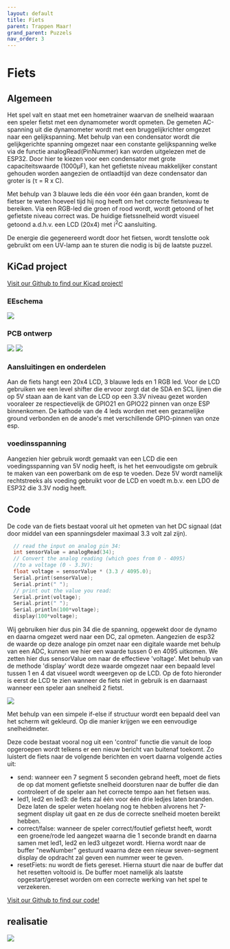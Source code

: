 ```yaml
---
layout: default
title: Fiets
parent: Trappen Maar!
grand_parent: Puzzels
nav_order: 3
---
```

# Fiets
## Algemeen

Het spel valt en staat met een hometrainer waarvan de snelheid waaraan een speler fietst met een dynamometer wordt opmeten. De gemeten AC-spanning uit die dynamometer wordt met een bruggelijkrichter omgezet naar een gelijkspanning. Met behulp van een condensator wordt die gelijkgerichte spanning omgezet naar een
constante gelijkspanning welke via de functie analogRead(PinNummer) kan worden uitgelezen met de ESP32.
Door hier te kiezen voor een condensator met grote capaciteitswaarde (1000μF), kan het gefietste niveau makkelijker constant
gehouden worden aangezien de ontlaadtijd van deze condensator dan groter is (τ = R x C).   

Met behulp van 3 blauwe leds die één voor één gaan branden, komt de fietser te weten hoeveel tijd
hij nog heeft om het correcte fietsniveau te bereiken. Via een RGB-led die groen of rood wordt, wordt getoond of het gefietste niveau correct was. De huidige fietssnelheid wordt visueel getoond a.d.h.v. een LCD (20x4) met i<sup>2</sup>C aansluiting.   

De energie die gegenereerd wordt door het fietsen, wordt tenslotte ook gebruikt om een UV-lamp aan te sturen die nodig is bij de laatste puzzel.

## KiCad project

[Visit our Github to find our Kicad project!](https://github.com/PLAN-IT-B/BachelorProefTrappenMaar/tree/main/KiCad/Kicad-versie%20Bert/Fiets%20-%20zelfgemaakte%20level%20shifter/Fiets%20-%20zelfgemaakte%20level%20shifter)

### EEschema
![](2022-05-13-21-32-56.png)
### PCB ontwerp
![](2022-05-13-21-33-13.png)
![](2022-05-13-21-33-27.png)
### Aansluitingen en onderdelen
Aan de fiets hangt een 20x4 LCD, 3 blauwe leds en 1 RGB led. Voor de LCD gebruiken we een level shifter die ervoor zorgt dat de SDA en SCL lijnen die op 5V staan aan de kant van de LCD op een 3.3V niveau gezet worden vooraleer ze respectievelijk de GPIO21 en GPIO22 pinnen van onze ESP binnenkomen. De kathode van de 4 leds worden met een gezamelijke ground verbonden en de anode's met verschillende GPIO-pinnen van onze esp.
### voedinsspanning
Aangezien hier gebruik wordt gemaakt van een LCD die een voedingsspanning van 5V nodig heeft, is het het eenvoudigste om gebruik te maken van
een powerbank om de esp te voeden. Deze 5V wordt namelijk rechtstreeks als voeding gebruikt voor de LCD en voedt m.b.v. een LDO de ESP32 die 3.3V nodig heeft.

## Code
De code van de fiets bestaat vooral uit het opmeten van het DC signaal (dat door middel van een spanningsdeler maximaal 3.3 volt zal zijn).
```c
  // read the input on analog pin 34:
  int sensorValue = analogRead(34);
  // Convert the analog reading (which goes from 0 - 4095) 
  //to a voltage (0 - 3.3V):
  float voltage = sensorValue * (3.3 / 4095.0);
  Serial.print(sensorValue);
  Serial.print(" ");
  // print out the value you read:
  Serial.print(voltage);
  Serial.print(" ");
  Serial.println(100*voltage);
  display(100*voltage);
```
Wij gebruiken hier dus pin 34 die de spanning, opgewekt door de dynamo en daarna omgezet werd naar een DC, zal opmeten. Aangezien de esp32 de waarde op deze analoge pin omzet naar een digitale waarde met behulp van een ADC, kunnen we hier een waarde tussen 0 en 4095 uitkomen. We zetten hier dus sensorValue om naar de effectieve 'voltage'. 
Met behulp van de methode 'display' wordt deze waarde omgezet naar een bepaald level tussen 1 en 4 dat visueel wordt weergeven op de LCD. Op de foto hieronder is eerst de LCD te zien wanneer de fiets niet in gebruik is en daarnaast wanneer een speler aan snelheid 2 fietst.

![](lcd_collage.jpg)

Met behulp van een simpele if-else if structuur wordt een bepaald deel van het scherm wit gekleurd. Op die manier krijgen we een eenvoudige snelheidmeter.   

Deze code bestaat vooral nog uit een 'control' functie die vanuit de loop opgeroepen wordt telkens er een nieuw bericht van buitenaf toekomt. Zo luistert de fiets naar de volgende berichten en voert daarna volgende acties uit: 
* send: wanneer een 7 segment 5 seconden gebrand heeft, moet de fiets de op dat moment gefietste snelheid doorsturen naar de buffer die dan controleert of de speler aan het correcte tempo aan het fietsen was. 
* led1, led2 en led3: de fiets zal één voor één drie ledjes laten branden. Deze laten de speler weten hoelang nog te hebben alvorens het 7-segment display uit gaat en ze dus de correcte snelheid moeten bereikt hebben. 
* correct/false: wanneer de speler correct/foutief gefietst heeft, wordt een groene/rode led aangezet waarna die 1 seconde brandt en daarna samen met led1, led2 en led3 uitgezet wordt. Hierna wordt naar de buffer "newNumber" gestuurd waarna deze een nieuw seven-segment display de opdracht zal geven een nummer weer te geven. 
* resetFiets: nu wordt de fiets gereset. Hierna stuurt die naar de buffer dat het resetten voltooid is. De buffer moet namelijk als laatste opgestart/gereset worden om een correcte werking van het spel te verzekeren.
    
[Visit our Github to find our code!](https://github.com/PLAN-IT-B/BachelorProefTrappenMaar/tree/main/Volledige%20en%20werkende%20code/MeasuringDcVoltageWithCommunicationBuffer)


## realisatie
![](doosFiets.jpg)